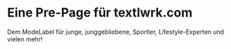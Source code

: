 # Eine Pre-Page für textlwrk.com
Dem ModeLabel für junge, junggebliebene, Sportler, Lifestyle-Experten und vielen mehr!
